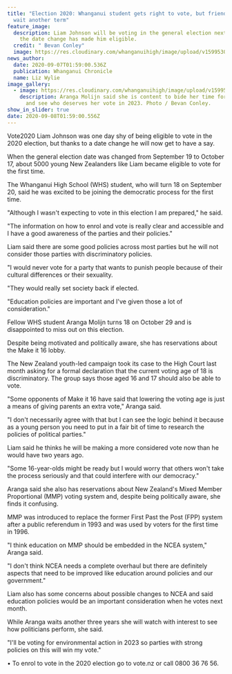 ```yaml
---
title: "Election 2020: Whanganui student gets right to vote, but friend must
  wait another term"
feature_image:
  description: Liam Johnson will be voting in the general election next month now
    the date change has made him eligible.
  credit: " Bevan Conley"
  image: https://res.cloudinary.com/whanganuihigh/image/upload/v1599530813/News/Liam_Johnson_Chron_7.7.20_photo_Bevan_Conley.jpg
news_author:
  date: 2020-09-07T01:59:00.536Z
  publication: Whanganui Chronicle
  name: Liz Wylie
image_gallery:
  - image: https://res.cloudinary.com/whanganuihigh/image/upload/v1599530776/News/Aranga_Molijn_Chron_7.7.20_photo_Bevan_Conley.jpg
    description: Aranga Molijn said she is content to bide her time for three years
      and see who deserves her vote in 2023. Photo / Bevan Conley.
show_in_slider: true
date: 2020-09-08T01:59:00.556Z
---
```

Vote2020
Liam Johnson was one day shy of being eligible to vote in the 2020 election, but thanks to a date change he will now get to have a say.

When the general election date was changed from September 19 to October 17, about 5000 young New Zealanders like Liam became eligible to vote for the first time.

The Whanganui High School (WHS) student, who will turn 18 on September 20, said he was excited to be joining the democratic process for the first time.

"Although I wasn't expecting to vote in this election I am prepared," he said.

"The information on how to enrol and vote is really clear and accessible and I have a good awareness of the parties and their policies."

Liam said there are some good policies across most parties but he will not consider those parties with discriminatory policies.

"I would never vote for a party that wants to punish people because of their cultural differences or their sexuality.

"They would really set society back if elected.

"Education policies are important and I've given those a lot of consideration."

Fellow WHS student Aranga Molijn turns 18 on October 29 and is disappointed to miss out on this election.

Despite being motivated and politically aware, she has reservations about the Make it 16 lobby.

The New Zealand youth-led campaign took its case to the High Court last month asking for a formal declaration that the current voting age of 18 is discriminatory. The group says those aged 16 and 17 should also be able to vote.

"Some opponents of Make it 16 have said that lowering the voting age is just a means of giving parents an extra vote," Aranga said.

"I don't necessarily agree with that but I can see the logic behind it because as a young person you need to put in a fair bit of time to research the policies of political parties."

Liam said he thinks he will be making a more considered vote now than he would have two years ago.

"Some 16-year-olds might be ready but I would worry that others won't take the process seriously and that could interfere with our democracy."

Aranga said she also has reservations about New Zealand's Mixed Member Proportional (MMP) voting system and, despite being politically aware, she finds it confusing.

MMP was introduced to replace the former First Past the Post (FPP) system after a public referendum in 1993 and was used by voters for the first time in 1996.

"I think education on MMP should be embedded in the NCEA system," Aranga said.

"I don't think NCEA needs a complete overhaul but there are definitely aspects that need to be improved like education around policies and our government."

Liam also has some concerns about possible changes to NCEA and said education policies would be an important consideration when he votes next month.

While Aranga waits another three years she will watch with interest to see how politicians perform, she said.

"I'll be voting for environmental action in 2023 so parties with strong policies on this will win my vote."

• To enrol to vote in the 2020 election go to vote.nz or call 0800 36 76 56.